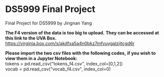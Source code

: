 # DS5999 Final Project
Final Project for DS5999 by Jingnan Yang

**The F4 version of the data is too big to upload.**
**They can be accessed at this link to the UVA Box.**<br/>
https://virginia.box.com/s/akdfxa5a4n0bkz7mfvuygalzijtcgd6r

**Please import the two csv files with the following codes,**
**if you wish to view them in a Jupyter Notebook:**<br>
tokens = pd.read_csv("tokens_f4.csv", index_col=[0,1,2])<br>
vocab = pd.read_csv("vocab_f4.csv", index_col=0)
